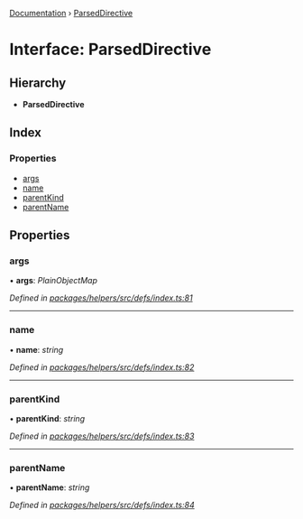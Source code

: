 [Documentation](../README.md) › [ParsedDirective](parseddirective.md)

# Interface: ParsedDirective

## Hierarchy

* **ParsedDirective**

## Index

### Properties

* [args](parseddirective.md#args)
* [name](parseddirective.md#name)
* [parentKind](parseddirective.md#parentkind)
* [parentName](parseddirective.md#parentname)

## Properties

###  args

• **args**: *PlainObjectMap*

*Defined in [packages/helpers/src/defs/index.ts:81](https://github.com/badbatch/graphql-box/blob/5f479b8/packages/helpers/src/defs/index.ts#L81)*

___

###  name

• **name**: *string*

*Defined in [packages/helpers/src/defs/index.ts:82](https://github.com/badbatch/graphql-box/blob/5f479b8/packages/helpers/src/defs/index.ts#L82)*

___

###  parentKind

• **parentKind**: *string*

*Defined in [packages/helpers/src/defs/index.ts:83](https://github.com/badbatch/graphql-box/blob/5f479b8/packages/helpers/src/defs/index.ts#L83)*

___

###  parentName

• **parentName**: *string*

*Defined in [packages/helpers/src/defs/index.ts:84](https://github.com/badbatch/graphql-box/blob/5f479b8/packages/helpers/src/defs/index.ts#L84)*
